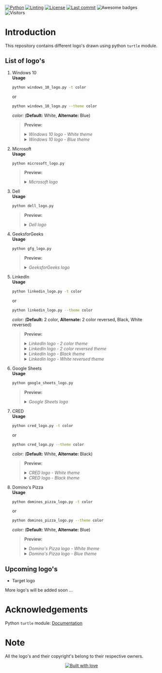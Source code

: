 <!-- PROJECT SHIELDS -->
[![Python][python-shield]][python-url]
[![Linting][pylint-shield]][pylint-url]
[![License][license-shield]][license-url]
[![Last commit][last-commit-shield]][last-commit-url]
![Awesome badges][awesome-badges-shield]
![Visitors][visitors-badge]

# Introduction
This repository contains different logo's drawn using python `turtle` module.

## List of logo's
1. Windows 10  
    **Usage**  
    ```bash
    python windows_10_logo.py -t color
    ```
    or
    ```bash
    python windows_10_logo.py --theme color
    ```
    *color:* (**Default:** White, **Alternate:** Blue)
    
    > **Preview:**
    > <details>
    > <summary><i>Windows 10 logo - White theme</i></summary>
    >     <p align="center">
    >     <img src="preview\windows_10_logo - white.png" alt="Windows 10 logo - White theme" width=400 height=300>
    >     </p>
    > </details>
    >
    > <details>
    > <summary><i>Windows 10 logo - Blue theme</i></summary>
    >     <p align="center">
    >     <img src="preview\windows_10_logo - blue.png" alt="Windows 10 logo - Blue theme" width=400 height=300>
    >     </p>
    > </details>

2. Microsoft  
    **Usage**  
    ```bash
    python microsoft_logo.py
    ```

    > **Preview:**
    > <details>
    > <summary><i>Microsoft logo</i></summary>
    >     <p align="center">
    >     <img src="preview\microsoft_logo.png" alt="Microsoft logo" width=400 height=300>
    >     </p>
    > </details>

3. Dell  
    **Usage**  
    ```bash
    python dell_logo.py
    ```

    > **Preview:**
    > <details>
    > <summary><i>Dell logo</i></summary>
    >     <p align="center">
    >     <img src="preview\dell_logo.png" alt="Dell logo" width=400 height=300>
    >     </p>
    > </details>

4. GeeksforGeeks  
    **Usage**  
    ```bash
    python gfg_logo.py
    ```

    > **Preview:**
    > <details>
    > <summary><i>GeeksforGeeks logo</i></summary>
    >     <p align="center">
    >     <img src="preview\gfg_logo.png" alt="GFG logo" width=400 height=300>
    >     </p>
    > </details>

5. LinkedIn  
    **Usage**  
    ```bash
    python linkedin_logo.py -t color
    ```
    or
    ```bash
    python linkedin_logo.py --theme color
    ```
    *color:* (**Default:** 2 color, **Alternate:** 2 color reversed, Black, White reversed)

    > **Preview:**
    > <details>
    > <summary><i>LinkedIn logo - 2 color theme</i></summary>
    >     <p align="center">
    >     <img src="preview\linkedin_logo - 2-color.png" alt="LinkedIn logo - 2 color theme" width=400 height=300>
    >     </p>
    > </details>
    >
    > <details>
    > <summary><i>LinkedIn logo - 2 color reversed theme</i></summary>
    >     <p align="center">
    >     <img src="preview\linkedin_logo - 2-color-reversed.png" alt="LinkedIn logo - 2 color reversed theme" width=400 height=300>
    >     </p>
    > </details>
    >
    > <details>
    > <summary><i>LinkedIn logo - Black theme</i></summary>
    >     <p align="center">
    >     <img src="preview\linkedin_logo - black.png" alt="LinkedIn logo - Black theme" width=400 height=300>
    >     </p>
    > </details>
    >
    > <details>
    > <summary><i>LinkedIn logo - White reversed theme</i></summary>
    >     <p align="center">
    >     <img src="preview\linkedin_logo - white-reversed.png" alt="LinkedIn logo - White reversed theme" width=400 height=300>
    >     </p>
    > </details>

6. Google Sheets  
    **Usage**  
    ```bash
    python google_sheets_logo.py
    ```

    > **Preview:**
    > <details>
    > <summary><i>Google Sheets logo</i></summary>
    >     <p align="center">
    >     <img src="preview\google_sheets_logo.png" alt="Google Sheets logo" width=400 height=300>
    >     </p>
    > </details>

7. CRED  
    **Usage**  
    ```bash
    python cred_logo.py -t color
    ```
    or
    ```bash
    python cred_logo.py --theme color
    ```
    *color:* (**Default:** White, **Alternate:** Black)

    > **Preview:**
    > <details>
    > <summary><i>CRED logo - White theme</i></summary>
    >     <p align="center">
    >     <img src="preview\cred_logo - white.png" alt="CRED logo - White theme" width=400 height=300>
    >     </p>
    > </details>
    >
    > <details>
    > <summary><i>CRED logo - Black theme</i></summary>
    >     <p align="center">
    >     <img src="preview\cred_logo - black.png" alt="CRED logo - Black theme" width=400 height=300>
    >     </p>
    > </details>

8. Domino's Pizza  
    **Usage**  
    ```bash
    python dominos_pizza_logo.py -t color
    ```
    or
    ```bash
    python dominos_pizza_logo.py --theme color
    ```
    *color:* (**Default:** White, **Alternate:** Blue)
    
    > **Preview:**
    > <details>
    > <summary><i>Domino's Pizza logo - White theme</i></summary>
    >     <p align="center">
    >     <img src="preview\dominos_pizza_logo - white.png" alt="Domino's Pizza logo - White theme" width=400 height=300>
    >     </p>
    > </details>
    >
    > <details>
    > <summary><i>Domino's Pizza logo - Blue theme</i></summary>
    >     <p align="center">
    >     <img src="preview\dominos_pizza_logo - blue.png" alt="Domino's Pizza logo - Blue theme" width=400 height=300>
    >     </p>
    > </details>

## Upcoming logo's
- Target logo

More logo's will be added soon ...

# Acknowledgements
Python `turtle` module: [Documentation][turtle-url]

# Note
All the logo's and their copyright's belong to their respective owners.

<div align="center">

  <a href="https://github.com/DAShaikh10">![Built with love][built-with-love-badge]</a>

</div>

<!-- MARKDOWN LINKS & IMAGES -->
[python-shield]: https://img.shields.io/badge/Made%20with-Python-1f425f.svg
[python-url]: https://www.python.org
[pylint-shield]: https://img.shields.io/badge/linting-pylint-yellowgreen
[pylint-url]: https://pylint.pycqa.org
[license-shield]: https://img.shields.io/badge/License-GPLv3-blue.svg
[license-url]: http://perso.crans.org/besson/LICENSE.html
[last-commit-shield]: https://img.shields.io/github/last-commit/DAShaikh10/Turtle-Logos
[last-commit-url]: https://github.com/DAShaikh10/Turtle-Logos
[awesome-badges-shield]: https://img.shields.io/badge/badges-awesome-green.svg
[visitors-badge]: https://visitor-badge.glitch.me/badge?page_id=DAShaikh10/Turtle-Logos
[built-with-love-badge]: http://ForTheBadge.com/images/badges/built-with-love.svg
[turtle-url]: <https://docs.python.org/3/library/turtle.html>